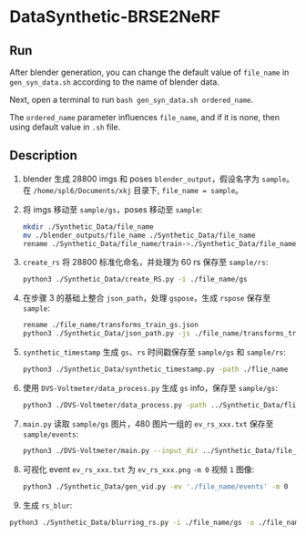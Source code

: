# DataSynthetic-BRSE2NeRF

## Run
After blender generation, you can change the default value of `file_name` in `gen_syn_data.sh` according to the name of blender data. 

Next, open a terminal to run `bash gen_syn_data.sh ordered_name`.

The `ordered_name` parameter influences `file_name`, and if it is none, then using default value in `.sh` file.

## Description

1. blender 生成 28800 imgs 和 poses `blender_output`，假设名字为 `sample`。在 `/home/spl6/Documents/xkj` 目录下, `file_name = sample`。

2. 将 imgs 移动至 `sample/gs`，poses 移动至 `sample`:

   ```bash
   mkdir ./Synthetic_Data/file_name 
   mv ./blender_outputs/file_name ./Synthetic_Data/file_name
   rename ./Synthetic_Data/file_name/train->./Synthetic_Data/file_name/gs
   ```

3. `create_rs` 将 28800 标准化命名，并处理为 60 rs 保存至 `sample/rs`:
   ```bash
   python3 ./Synthetic_Data/create_RS.py -i ./file_name/gs
   ```

4. 在步骤 3 的基础上整合 `json_path`，处理 `gspose`，生成 `rspose` 保存至 `sample`:
   ```bash
   rename ./file_name/transforms_train_gs.json
   python3 ./Synthetic_Data/json_path.py -js ./file_name/transforms_train_gs.json -o ./file_name
   ```

5. `synthetic_timestamp` 生成 `gs`、`rs` 时间戳保存至 `sample/gs` 和 `sample/rs`:
   ```bash
   python3 ./Synthetic_Data/synthetic_timestamp.py -path ./flie_name
   ```

6. 使用 `DVS-Voltmeter/data_process.py` 生成 `gs` info，保存至 `sample/gs`:
   ```bash
   python3 ./DVS-Voltmeter/data_process.py -path ../Synthetic_Data/flie_name/gs
   ```

7. `main.py` 读取 `sample/gs` 图片，480 图片一组的 `ev_rs_xxx.txt` 保存至 `sample/events`:
   ```bash
   python3 ./DVS-Voltmeter/main.py --input_dir ../Synthetic_Data/file_name/gs --output_dir ../Synthetic_Data/file_name/events --process_model 1
   ```

8. 可视化 event `ev_rs_xxx.txt` 为 `ev_rs_xxx.png` `-m 0` 视频 `1` 图像:
   ```bash
   python3 ./Synthetic_Data/gen_vid.py -ev './file_name/events' -m 0
   ```

10. 生成 `rs_blur`:
   ```bash
   python3 ./Synthetic_Data/blurring_rs.py -i ./file_name/gs -o ./file_name/rs_blur --blur_latency 200
   ```
